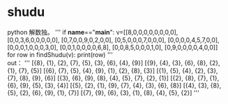 # shudu
python 解数独。
'''
if __name__=="__main__":
    v=[[8,0,0,0,0,0,0,0,0],
       [0,0,3,6,0,0,0,0,0],
       [0,7,0,0,9,0,2,0,0],
       [0,5,0,0,0,7,0,0,0],
       [0,0,0,0,4,5,7,0,0],
       [0,0,0,1,0,0,0,3,0],
       [0,0,1,0,0,0,0,6,8],
       [0,0,8,5,0,0,0,1,0],
       [0,9,0,0,0,0,4,0,0]]
    for row in findShudu(v):
        print(row)
'''        
out：
'''
[{8}, {1}, {2}, {7}, {5}, {3}, {6}, {4}, {9}]
[{9}, {4}, {3}, {6}, {8}, {2}, {1}, {7}, {5}]
[{6}, {7}, {5}, {4}, {9}, {1}, {2}, {8}, {3}]
[{1}, {5}, {4}, {2}, {3}, {7}, {8}, {9}, {6}]
[{3}, {6}, {9}, {8}, {4}, {5}, {7}, {2}, {1}]
[{2}, {8}, {7}, {1}, {6}, {9}, {5}, {3}, {4}]
[{5}, {2}, {1}, {9}, {7}, {4}, {3}, {6}, {8}]
[{4}, {3}, {8}, {5}, {2}, {6}, {9}, {1}, {7}]
[{7}, {9}, {6}, {3}, {1}, {8}, {4}, {5}, {2}]
'''
